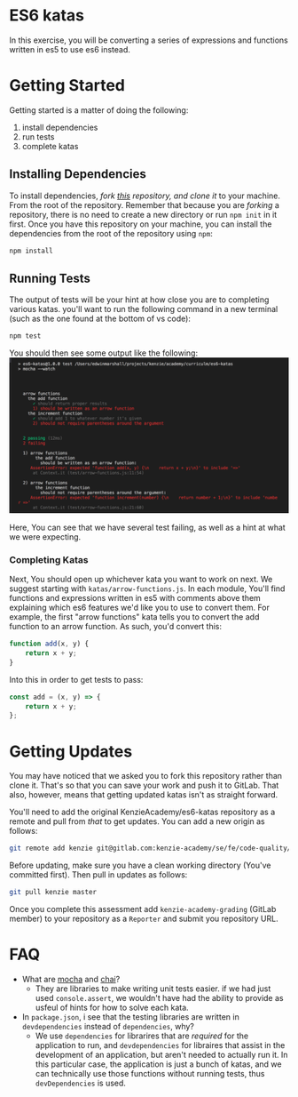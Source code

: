 # ES6 katas
In this exercise, you will be converting a series of expressions and functions
written in es5 to use es6 instead.

# Getting Started
Getting started is a matter of doing the following:
1. install dependencies
2. run tests
3. complete katas

## Installing Dependencies
To install dependencies, *fork [this](https://gitlab.com/kenzie-academy/se/fe/code-quality/s_katas-6) repository, and clone it* to your
machine. From the root of the repository. Remember that because you are
_forking_ a repository, there is no need to create a new directory or run
`npm init` in it first. Once you have this repository on your machine, you
can install the dependencies from the root of the repository using `npm`:
```bash
npm install
```

## Running Tests
The output of tests will be your hint at how close you are to completing various katas. you'll want to run the following command in a new terminal (such as the one found at the bottom of vs code):
```bash
npm test
```

You should then see some output like the following:
![test output screenshot](https://raw.githubusercontent.com/kenzieacademy/es6-katas/master/test_output.png)

Here, You can see that we have several test failing, as well as a hint at what we were expecting.

### Completing Katas
Next, You should open up whichever kata you want to work on next. We suggest starting with `katas/arrow-functions.js`. In each module, You'll find functions and expressions written in es5 with comments above them explaining which es6 features we'd like you to use to convert them. For example, the first "arrow functions" kata tells you to convert the add function to an arrow function. As such, you'd convert this:
```javascript
function add(x, y) {
    return x + y;
}
```

Into this in order to get tests to pass:
```javascript
const add = (x, y) => {
    return x + y;
};
```

# Getting Updates
You may have noticed that we asked you to fork this repository rather than
clone it. That's so that you can save your work and push it to GitLab. That
also, however, means that getting updated katas isn't as straight forward.

You'll need to add the original KenzieAcademy/es6-katas repository as a
remote and pull from _that_ to get updates.
You can add a new origin as follows:
```bash
git remote add kenzie git@gitlab.com:kenzie-academy/se/fe/code-quality/s_katas-6.git
```

Before updating, make sure you have a clean working directory (You've
committed first). Then pull in updates as follows:
```bash
git pull kenzie master
```

Once you complete this assessment add `kenzie-academy-grading` (GitLab member) to your repository as a `Reporter` and submit you repository URL.

# FAQ
- What are [mocha](https://mochajs.org/) and [chai](http://www.chaijs.com/)? 
    - They are libraries to make writing unit tests easier. if we had just
      used `console.assert`, we wouldn't have had the ability to provide as
      usfeul of hints for how to solve each kata.
- In `package.json`, i see that the testing libraries are written in
  `devdependencies` instead of `dependencies`, why?
    - We use `dependencies` for librarires that are _required_ for the
      application to run, and `devdependencies` for libraires that assist in
      the development of an application, but aren't needed to actually run it.
      In this particular case, the application is just a bunch of katas, and we
      can technically use those functions without running tests, thus
      `devDependencies` is used.
